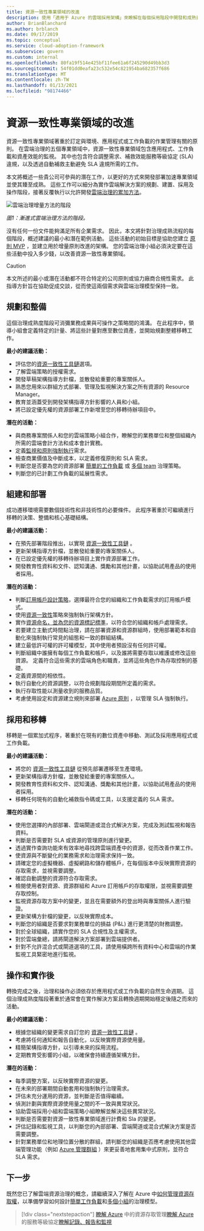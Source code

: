 ```yaml
---
title: 資源一致性專業領域的改進
description: 使用「適用于 Azure 的雲端採用架構」來瞭解在每個採用階段中開發和成熟資源一致性專業領域所需的工作。
author: BrianBlanchard
ms.author: brblanch
ms.date: 09/17/2019
ms.topic: conceptual
ms.service: cloud-adoption-framework
ms.subservice: govern
ms.custom: internal
ms.openlocfilehash: 80fa19f514e425bf11fee61a6f245290d49bb3d3
ms.sourcegitcommit: 54f01dd0eafa23c532e54c821954ba682357f686
ms.translationtype: MT
ms.contentlocale: zh-TW
ms.lasthandoff: 01/13/2021
ms.locfileid: "98174466"
---
```

# <a name="resource-consistency-discipline-improvement"></a>資源一致性專業領域的改進

資源一致性專業領域著重於訂定與環境、應用程式或工作負載的作業管理有關的原則。 在雲端治理的五個專業領域中，資源一致性專業領域包含應用程式、工作負載和資產效能的監視。 其中也包含符合調整需求、補救效能服務等級協定 (SLA) 違規，以及透過自動補救主動避免 SLA 違規所需的工作。

本文將概述一些貴公司可參與的潛在工作，以更好的方式來開發部署加速專業領域並使其臻至成熟。 這些工作可以細分為實作雲端解決方案的規劃、建置、採用及操作階段，接著反覆執行以允許開發[雲端治理的累加方法](../guides/index.md#an-incremental-approach-to-cloud-governance)。

![雲端治理增量方法的階段](../../_images/govern/adoption-phases.png)

*圖1：漸進式雲端治理方法的階段。*

沒有任何一份文件能夠滿足所有企業需求。 因此，本文將針對治理成熟流程的每個階段，概述建議的最小和潛在範例活動。 這些活動的初始目標是協助您建立 [原則 MVP](../guides/index.md#an-incremental-approach-to-cloud-governance) ，並建立用於增量原則改進的架構。 您的雲端治理小組必須決定要在這些活動中投入多少錢，以改善資源一致性專業領域。

> [!CAUTION]
> 本文所述的最小或潛在活動都不符合特定的公司原則或協力廠商合規性需求。 此指導方針旨在協助促成交談，從而使這兩個需求與雲端治理模型保持一致。

## <a name="planning-and-readiness"></a>規劃和整備

這個治理成熟度階段可消彌業務成果與可操作之策略間的鴻溝。 在此程序中，領導小組會定義特定的計量、將這些計量對應至數位資產，並開始規劃整體移轉工作。

**最小的建議活動：**

- 評估您的[資源一致性工具鏈](./toolchain.md)選項。
- 了解雲端策略的授權需求。
- 開發草稿架構指導方針檔，並散發給重要的專案關係人。
- 熟悉您用來以群組方式部署、管理及監視解決方案之所有資源的 Resource Manager。
- 教育並涵蓋受到開發架構指導方針影響的人員和小組。
- 將已設定優先權的資源部署工作新增至您的移轉待辦項目中。

**潛在的活動：**

- 與商務專案關係人和您的雲端策略小組合作，瞭解您的業務單位和整個組織內所需的雲端會計方法和成本會計實務。
- 定義[監視和原則強制執行](./compliance-processes.md)需求。
- 檢查商業價值及中斷成本，以定義修復原則和 SLA 需求。
- 判斷您是否要為您的資源部署 [簡單的工作負載](./governance-simple-workload.md) 或 [多個 team](./governance-multiple-teams.md) 治理策略。
- 判斷您的已計劃工作負載的延展性需求。

## <a name="build-and-predeployment"></a>組建和部署

成功遷移環境需要數個技術性和非技術性的必要條件。 此程序著重於可繼續進行移轉的決策、整備和核心基礎結構。

**最小的建議活動：**

- 在預先部署階段推出，以實現 [資源一致性工具鏈](./toolchain.md) 。
- 更新架構指導方針檔，並散發給重要的專案關係人。
- 在已設定優先權的移轉待辦項目上實作資源部署工作。
- 開發教育性資料和文件、認知溝通、獎勵和其他計畫，以協助試用產品的使用者採用。

**潛在的活動：**

- 判斷[訂用帳戶設計策略](../../decision-guides/subscriptions/index.md)，選擇最符合您的組織和工作負載需求的訂用帳戶模式。
- 使用[資源一致性](../../decision-guides/resource-consistency/index.md)策略來強制執行架構方針。
- 實作[資源命名，並為您的資源標記標準](../../decision-guides/resource-tagging/index.md)，以符合您的組織和帳戶處理需求。
- 若要建立主動式時間點治理，請在部署資源和資源群組時，使用部署範本和自動化來強制執行常見的組態和一致的群組結構。
- 建立最低許可權的許可權模型，其中使用者預設沒有任何許可權。
- 判斷組織中誰擁有每個工作負載和帳戶，以及誰將需要存取以維護或修改這些資源。 定義符合這些需求的雲端角色和職責，並將這些角色作為存取控制的基礎。
- 定義資源間的相依性。
- 執行自動化的資源調整，以符合規劃階段期間所定義的需求。
- 執行存取性能以測量收到的服務品質。
- 考慮使用設定和資源建立規則來部署 [Azure 原則](/azure/governance/policy/overview) ，以管理 SLA 強制執行。

## <a name="adopt-and-migrate"></a>採用和移轉

移轉是一個累加式程序，著重於在現有的數位資產中移動、測試及採用應用程式或工作負載。

**最小的建議活動：**

- 將您的 [資源一致性工具鏈](./toolchain.md) 從預先部署遷移至生產環境。
- 更新架構指導方針檔，並散發給重要的專案關係人。
- 開發教育性資料和文件、認知溝通、獎勵和其他計畫，以協助試用產品的使用者採用。
- 移轉任何現有的自動化補救指令碼或工具，以支援定義的 SLA 需求。

**潛在的活動：**

- 使用您選擇的內部部署、雲端閘道或混合式解決方案，完成及測試監視和報告資料。
- 判斷是否需要對 SLA 或資源的管理原則進行變更。
- 透過實作查詢功能來有效率地尋找跨雲端資產中的資源，從而改善作業工作。
- 使資源與不斷變化的業務需求和治理需求保持一致。
- 請確定您的虛擬機器、虛擬網路和儲存體帳戶，在每個版本中反映實際資源的存取需求，並視需要調整。
- 確認自動調整的資源符合存取需求。
- 檢閱使用者對資源、資源群組和 Azure 訂用帳戶的存取權限，並視需要調整存取控制。
- 監視資源存取方案中的變更，並且在需要額外的登出時與專案關係人進行驗證。
- 更新架構方針檔的變更，以反映實際成本。
- 判斷您的組織是否要求對業務單位的損益 (P&L) 進行更清楚的財務調整。
- 對於全球組織，請實作您的 SLA 合規性及主權需求。
- 對於雲端彙總，請將閘道解決方案部署到雲端提供者。
- 針對不允許混合式或閘道選項的工具，請使用橫跨所有資料中心和雲端的作業監視工具緊密地進行監視。

## <a name="operate-and-post-implementation"></a>操作和實作後

轉換完成之後，治理和操作必須依存於應用程式或工作負載的自然生命週期。 這個治理成熟度階段著重於通常會在實作解決方案且轉換週期開始穩定後隨之而來的活動。

**最小的建議活動：**

- 根據您組織的變更需求自訂您的 [資源一致性工具鏈](./toolchain.md) 。
- 考慮將任何通知和報告自動化，以反映實際資源使用量。
- 精簡架構指導方針，以引導未來的採用流程。
- 定期教育受影響的小組，以確保會持續遵循架構方針。

**潛在的活動：**

- 每季調整方案，以反映實際資源的變更。
- 在未來的部署期間自動套用和強制執行治理需求。
- 評估未充分運用的資源，並判斷是否值得繼續。
- 偵測計劃與實際資源使用量之間的不一致與異常狀況。
- 協助雲端採用小組和雲端策略小組瞭解並解決這些異常狀況。
- 判斷是否需要對資源一致性專業領域進行計費和 Sla 的變更。
- 評估記錄和監視工具，以判斷您的內部部署、雲端閘道或混合式解決方案是否需要調整。
- 針對業務單位和地理位置分散的群組，請判斷您的組織是否應考慮使用其他雲端管理功能（例如 [Azure 管理群組](/azure/governance/management-groups) ）來更妥善地套用集中式原則，並符合 SLA 需求。

## <a name="next-steps"></a>下一步

既然您已了解雲端資源治理的概念，請繼續深入了解在 Azure 中[如何管理資源存取權](./resource-access-management.md)，以準備學習如何設計[簡單工作負載](./governance-simple-workload.md)和[多個小組](./governance-multiple-teams.md)的治理模型。

> [!div class="nextstepaction"]
> [瞭解 Azure](./resource-access-management.md) 
>  中的資源存取管理[瞭解 Azure](https://azure.microsoft.com/support/legal/sla) 
>  的服務等級協定[瞭解記錄、報告和監視](../../decision-guides/logging-and-reporting/index.md)
